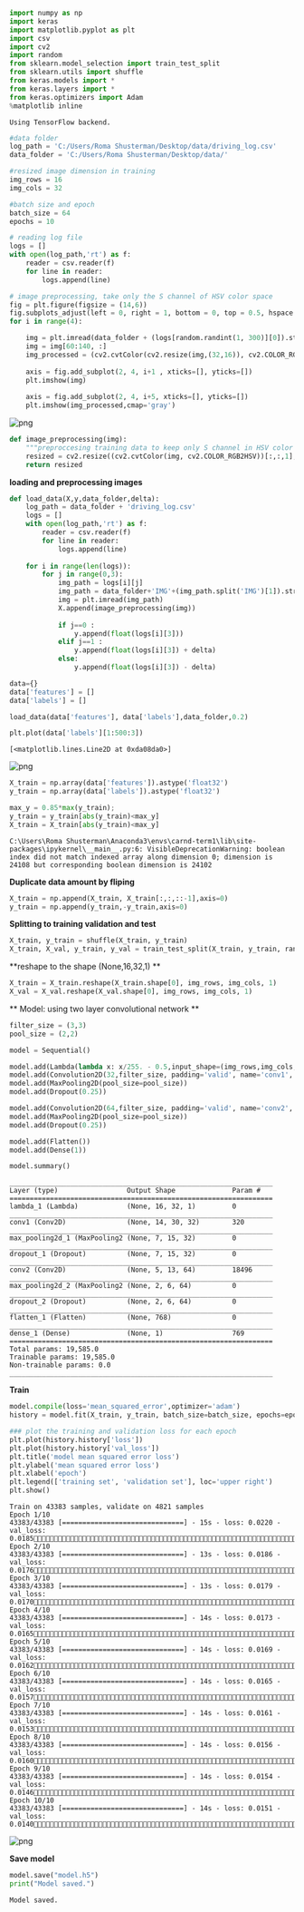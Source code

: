 

```python
import numpy as np
import keras
import matplotlib.pyplot as plt
import csv
import cv2
import random
from sklearn.model_selection import train_test_split
from sklearn.utils import shuffle
from keras.models import *
from keras.layers import *
from keras.optimizers import Adam
%matplotlib inline
```

    Using TensorFlow backend.
    


```python
#data folder
log_path = 'C:/Users/Roma Shusterman/Desktop/data/driving_log.csv'
data_folder = 'C:/Users/Roma Shusterman/Desktop/data/'

#resized image dimension in training
img_rows = 16
img_cols = 32

#batch size and epoch
batch_size = 64
epochs = 10
```


```python
# reading log file
logs = []
with open(log_path,'rt') as f:
    reader = csv.reader(f)
    for line in reader:
        logs.append(line)
```


```python
# image preprocessing, take only the S channel of HSV color space
fig = plt.figure(figsize = (14,6))
fig.subplots_adjust(left = 0, right = 1, bottom = 0, top = 0.5, hspace = 0.05, wspace = 0.05)
for i in range(4):

    img = plt.imread(data_folder + (logs[random.randint(1, 300)][0]).strip())
    img = img[60:140, :]
    img_processed = (cv2.cvtColor(cv2.resize(img,(32,16)), cv2.COLOR_RGB2HSV))[:,:,1]
    
    axis = fig.add_subplot(2, 4, i+1 , xticks=[], yticks=[])
    plt.imshow(img)
    
    axis = fig.add_subplot(2, 4, i+5, xticks=[], yticks=[])
    plt.imshow(img_processed,cmap='gray')

```


![png](output_3_0.png)



```python
def image_preprocessing(img):
    """preproccesing training data to keep only S channel in HSV color space, and resize to 16X32"""
    resized = cv2.resize((cv2.cvtColor(img, cv2.COLOR_RGB2HSV))[:,:,1],(img_cols,img_rows))
    return resized
```

**loading and preprocessing images**


```python
def load_data(X,y,data_folder,delta):
    log_path = data_folder + 'driving_log.csv'
    logs = []
    with open(log_path,'rt') as f:
        reader = csv.reader(f)
        for line in reader:
            logs.append(line)
    
    for i in range(len(logs)):
        for j in range(0,3):
            img_path = logs[i][j]
            img_path = data_folder+'IMG'+(img_path.split('IMG')[1]).strip()
            img = plt.imread(img_path)
            X.append(image_preprocessing(img))
            
            if j==0 :
                y.append(float(logs[i][3]))
            elif j==1 :
                y.append(float(logs[i][3]) + delta)
            else:
                y.append(float(logs[i][3]) - delta)
```


```python
data={}
data['features'] = []
data['labels'] = []

load_data(data['features'], data['labels'],data_folder,0.2)
```


```python
plt.plot(data['labels'][1:500:3])
```




    [<matplotlib.lines.Line2D at 0xda08da0>]




![png](output_8_1.png)



```python
X_train = np.array(data['features']).astype('float32')
y_train = np.array(data['labels']).astype('float32')

max_y = 0.85*max(y_train);
y_train = y_train[abs(y_train)<max_y]
X_train = X_train[abs(y_train)<max_y]

```

    C:\Users\Roma Shusterman\Anaconda3\envs\carnd-term1\lib\site-packages\ipykernel\__main__.py:6: VisibleDeprecationWarning: boolean index did not match indexed array along dimension 0; dimension is 24108 but corresponding boolean dimension is 24102
    

**Duplicate data amount by fliping**


```python
X_train = np.append(X_train, X_train[:,:,::-1],axis=0)
y_train = np.append(y_train,-y_train,axis=0)
```

**Splitting to training validation and test**


```python
X_train, y_train = shuffle(X_train, y_train)
X_train, X_val, y_train, y_val = train_test_split(X_train, y_train, random_state=0, test_size=0.1)
```

**reshape to the shape (None,16,32,1) **


```python
X_train = X_train.reshape(X_train.shape[0], img_rows, img_cols, 1)
X_val = X_val.reshape(X_val.shape[0], img_rows, img_cols, 1)
```

** Model: using two layer convolutional network **


```python
filter_size = (3,3)
pool_size = (2,2)

model = Sequential()

model.add(Lambda(lambda x: x/255. - 0.5,input_shape=(img_rows,img_cols,1)))
model.add(Convolution2D(32,filter_size, padding='valid', name='conv1', activation='relu'))
model.add(MaxPooling2D(pool_size=pool_size))
model.add(Dropout(0.25))

model.add(Convolution2D(64,filter_size, padding='valid', name='conv2', activation='relu'))
model.add(MaxPooling2D(pool_size=pool_size))
model.add(Dropout(0.25))

model.add(Flatten())
model.add(Dense(1))

model.summary()
```

    _________________________________________________________________
    Layer (type)                 Output Shape              Param #   
    =================================================================
    lambda_1 (Lambda)            (None, 16, 32, 1)         0         
    _________________________________________________________________
    conv1 (Conv2D)               (None, 14, 30, 32)        320       
    _________________________________________________________________
    max_pooling2d_1 (MaxPooling2 (None, 7, 15, 32)         0         
    _________________________________________________________________
    dropout_1 (Dropout)          (None, 7, 15, 32)         0         
    _________________________________________________________________
    conv2 (Conv2D)               (None, 5, 13, 64)         18496     
    _________________________________________________________________
    max_pooling2d_2 (MaxPooling2 (None, 2, 6, 64)          0         
    _________________________________________________________________
    dropout_2 (Dropout)          (None, 2, 6, 64)          0         
    _________________________________________________________________
    flatten_1 (Flatten)          (None, 768)               0         
    _________________________________________________________________
    dense_1 (Dense)              (None, 1)                 769       
    =================================================================
    Total params: 19,585.0
    Trainable params: 19,585.0
    Non-trainable params: 0.0
    _________________________________________________________________
    

**Train**


```python
model.compile(loss='mean_squared_error',optimizer='adam')
history = model.fit(X_train, y_train, batch_size=batch_size, epochs=epochs,verbose=1, validation_data=(X_val, y_val))

### plot the training and validation loss for each epoch
plt.plot(history.history['loss'])
plt.plot(history.history['val_loss'])
plt.title('model mean squared error loss')
plt.ylabel('mean squared error loss')
plt.xlabel('epoch')
plt.legend(['training set', 'validation set'], loc='upper right')
plt.show()
```

    Train on 43383 samples, validate on 4821 samples
    Epoch 1/10
    43383/43383 [==============================] - 15s - loss: 0.0220 - val_loss: 0.0185
    Epoch 2/10
    43383/43383 [==============================] - 13s - loss: 0.0186 - val_loss: 0.0176
    Epoch 3/10
    43383/43383 [==============================] - 13s - loss: 0.0179 - val_loss: 0.0170
    Epoch 4/10
    43383/43383 [==============================] - 14s - loss: 0.0173 - val_loss: 0.0165
    Epoch 5/10
    43383/43383 [==============================] - 14s - loss: 0.0169 - val_loss: 0.0162
    Epoch 6/10
    43383/43383 [==============================] - 14s - loss: 0.0165 - val_loss: 0.0157
    Epoch 7/10
    43383/43383 [==============================] - 14s - loss: 0.0161 - val_loss: 0.0153
    Epoch 8/10
    43383/43383 [==============================] - 14s - loss: 0.0156 - val_loss: 0.0160
    Epoch 9/10
    43383/43383 [==============================] - 14s - loss: 0.0154 - val_loss: 0.0146
    Epoch 10/10
    43383/43383 [==============================] - 14s - loss: 0.0151 - val_loss: 0.0140
    


![png](output_19_1.png)


**Save model**


```python
model.save("model.h5")
print("Model saved.")
```

    Model saved.
    
